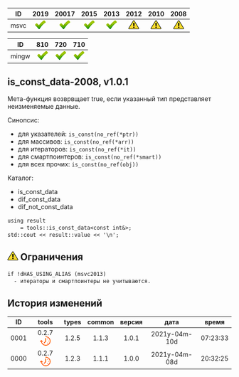 ﻿
[S]: ../../../icons/star-down.png
[P]: ../../../icons/progress.png
[V]: ../../../icons/success.png
[X]: ../../../icons/failed.png
[D]: ../../../icons/danger.png
[E]: ../../../icons/empty.png
[N]: ../../../icons/na.png

| **ID**  | 2019      | 20017     | 2015      | 2013      | 2012      | 2010      | 2008      |  
|:-------:|:---------:|:---------:|:---------:|:---------:|:---------:|:---------:|:---------:|  
|  msvc   | [![V]][M] | [![V]][M] | [![V]][M] | [![V]][M] | [![D]][0] | [![D]][0] | [![D]][0] |  

| **ID**  | 810       | 720       | 710       |  
|:-------:|:---------:|:---------:|:---------:|  
|  mingw  | [![V]][M] | [![V]][M] | [![V]][M] |  

[M]: #is_const_data  "мета-функция: true, если указанный тип представляет собой неизменяемые данные"
[0]: #-Ограничения   "различия в логике работы для старых компиляторов"  

is_const_data-2008, v1.0.1
---
Мета-функция возврвщает true, 
если указанный тип представляет неизменяемые данные.  

Синопсис:  
  - для указателей:     `is_const(no_ref(*ptr))`  
  - для массивов:       `is_const(no_ref(*arr))`  
  - для итераторов:     `is_const(no_ref(*it))`  
  - для смартпоинтеров: `is_const(no_ref(*smart))`  
  - для всех прочих:    `is_const(no_ref(obj))`  

Каталог:  
  - is_const_data  
  - dif_const_data  
  - dif_not_const_data  

```
using result 
    = tools::is_const_data<const int&>;
std::cout << result::value << '\n';
```

[![D]][M] Ограничения
---------------------
```
if !dHAS_USING_ALIAS (msvc2013)
  - итераторы и смартпоинтеры не учитываются.
```

История изменений
---

| **ID** | tools           | types | common | версия |     дата      |  время   |  
|:------:|:---------------:|:-----:|:------:|:------:|:-------------:|:--------:|  
|  0001  | 0.2.7 [![P]][M] | 1.2.5 | 1.1.3  | 1.0.1  | 2021y-04m-10d | 07:23:33 |  
|  0000  | 0.2.7 [![P]][M] | 1.2.3 | 1.1.1  | 1.0.0  | 2021y-04m-08d | 20:32:25 |  
